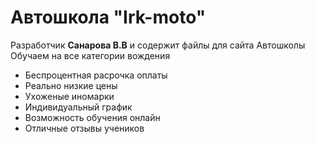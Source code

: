 # Автошкола "Irk-moto"
Разработчик **Санарова В.В** и содержит файлы для сайта Автошколы Обучаем на все категории вождения
- Беспроцентная расрочка оплаты
- Реально низкие цены
- Ухоженые иномарки
- Индивидуальный график
- Возможность обучения онлайн
- Отличные отзывы учеников